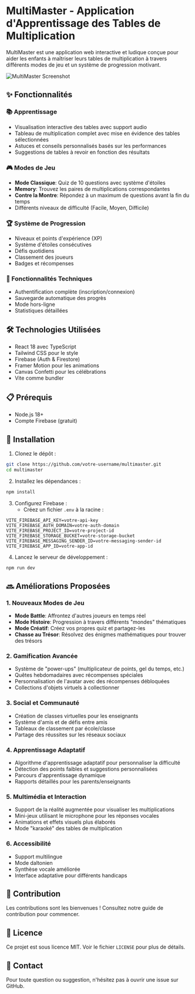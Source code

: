 # MultiMaster - Application d'Apprentissage des Tables de Multiplication

MultiMaster est une application web interactive et ludique conçue pour aider les enfants à maîtriser leurs tables de multiplication à travers différents modes de jeu et un système de progression motivant.

![MultiMaster Screenshot](https://images.unsplash.com/photo-1632571401005-458e9d244591?q=80&w=1200&auto=format&fit=crop)

## ✨ Fonctionnalités

### 📚 Apprentissage
- Visualisation interactive des tables avec support audio
- Tableau de multiplication complet avec mise en évidence des tables sélectionnées
- Astuces et conseils personnalisés basés sur les performances
- Suggestions de tables à revoir en fonction des résultats

### 🎮 Modes de Jeu
- **Mode Classique**: Quiz de 10 questions avec système d'étoiles
- **Memory**: Trouvez les paires de multiplications correspondantes
- **Contre la Montre**: Répondez à un maximum de questions avant la fin du temps
- Différents niveaux de difficulté (Facile, Moyen, Difficile)

### 🏆 Système de Progression
- Niveaux et points d'expérience (XP)
- Système d'étoiles consécutives
- Défis quotidiens
- Classement des joueurs
- Badges et récompenses

### 🔄 Fonctionnalités Techniques
- Authentification complète (inscription/connexion)
- Sauvegarde automatique des progrès
- Mode hors-ligne
- Statistiques détaillées

## 🛠 Technologies Utilisées

- React 18 avec TypeScript
- Tailwind CSS pour le style
- Firebase (Auth & Firestore)
- Framer Motion pour les animations
- Canvas Confetti pour les célébrations
- Vite comme bundler

## 📋 Prérequis

- Node.js 18+
- Compte Firebase (gratuit)

## 🚀 Installation

1. Clonez le dépôt :
```bash
git clone https://github.com/votre-username/multimaster.git
cd multimaster
```

2. Installez les dépendances :
```bash
npm install
```

3. Configurez Firebase :
   - Créez un fichier `.env` à la racine :
```env
VITE_FIREBASE_API_KEY=votre-api-key
VITE_FIREBASE_AUTH_DOMAIN=votre-auth-domain
VITE_FIREBASE_PROJECT_ID=votre-project-id
VITE_FIREBASE_STORAGE_BUCKET=votre-storage-bucket
VITE_FIREBASE_MESSAGING_SENDER_ID=votre-messaging-sender-id
VITE_FIREBASE_APP_ID=votre-app-id
```

4. Lancez le serveur de développement :
```bash
npm run dev
```

## 🔜 Améliorations Proposées

### 1. Nouveaux Modes de Jeu
- **Mode Battle**: Affrontez d'autres joueurs en temps réel
- **Mode Histoire**: Progression à travers différents "mondes" thématiques
- **Mode Créatif**: Créez vos propres quiz et partagez-les
- **Chasse au Trésor**: Résolvez des énigmes mathématiques pour trouver des trésors

### 2. Gamification Avancée
- Système de "power-ups" (multiplicateur de points, gel du temps, etc.)
- Quêtes hebdomadaires avec récompenses spéciales
- Personnalisation de l'avatar avec des récompenses débloquées
- Collections d'objets virtuels à collectionner

### 3. Social et Communauté
- Création de classes virtuelles pour les enseignants
- Système d'amis et de défis entre amis
- Tableaux de classement par école/classe
- Partage des réussites sur les réseaux sociaux

### 4. Apprentissage Adaptatif
- Algorithme d'apprentissage adaptatif pour personnaliser la difficulté
- Détection des points faibles et suggestions personnalisées
- Parcours d'apprentissage dynamique
- Rapports détaillés pour les parents/enseignants

### 5. Multimédia et Interaction
- Support de la réalité augmentée pour visualiser les multiplications
- Mini-jeux utilisant le microphone pour les réponses vocales
- Animations et effets visuels plus élaborés
- Mode "karaoké" des tables de multiplication

### 6. Accessibilité
- Support multilingue
- Mode daltonien
- Synthèse vocale améliorée
- Interface adaptative pour différents handicaps

## 🤝 Contribution

Les contributions sont les bienvenues ! Consultez notre guide de contribution pour commencer.

## 📄 Licence

Ce projet est sous licence MIT. Voir le fichier `LICENSE` pour plus de détails.

## 📧 Contact

Pour toute question ou suggestion, n'hésitez pas à ouvrir une issue sur GitHub.